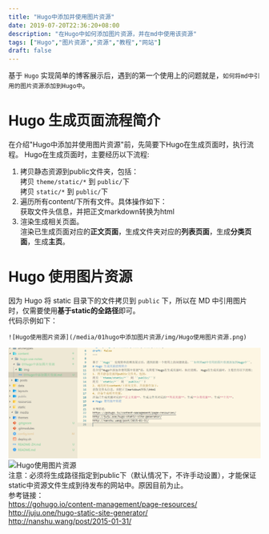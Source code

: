 ```yaml
---
title: "Hugo中添加并使用图片资源"
date: 2019-07-20T22:36:20+08:00
description: "在Hugo中如何添加图片资源，并在md中使用该资源"
tags: ["Hugo","图片资源","资源","教程","网站"]
draft: false
---
```


基于 ``Hugo`` 实现简单的博客展示后，遇到的第一个使用上的问题就是，``如何将md中引用的图片资源添加到Hugo中``。  
# Hugo 生成页面流程简介
在介绍"Hugo中添加并使用图片资源"前，先简要下Hugo在生成页面时，执行流程。 Hugo在生成页面时，主要经历以下流程:  
1. 拷贝静态资源到public文件夹，包括：  
拷贝 ``theme/static/*`` 到 ``public/``下  
拷贝 ``static/*`` 到 ``public/``下
2. 遍历所有content/下所有文件。具体操作如下：  
获取文件头信息，并把正文markdown转换为html
4. 渲染生成相关页面。  
渲染已生成页面对应的**正文页面**，生成文件夹对应的**列表页面**，生成**分类页面**，生成**主页**。  
# Hugo 使用图片资源  
因为 Hugo 将 static 目录下的文件拷贝到 ``public`` 下，所以在 MD 中引用图片时，仅需要使用**基于static的全路径**即可。  
代码示例如下：
```
![Hugo使用图片资源](/media/01hugo中添加图片资源/img/Hugo使用图片资源.png)
```
![Hugo使用图片资源](./img/Hugo使用图片资源.png)  
![Hugo使用图片资源](/media/01hugo中添加图片资源/img/Hugo使用图片资源.png)  
注意：必须将生成路径指定到public下（默认情况下，不许手动设置），才能保证static中资源文件生成到待发布的网站中。原因目前为止。  
参考链接：  
https://gohugo.io/content-management/page-resources/  
http://juju.one/hugo-static-site-generator/  
http://nanshu.wang/post/2015-01-31/  
